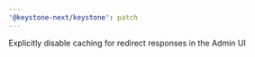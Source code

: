 ```yaml
---
'@keystone-next/keystone': patch
---
```


Explicitly disable caching for redirect responses in the Admin UI
